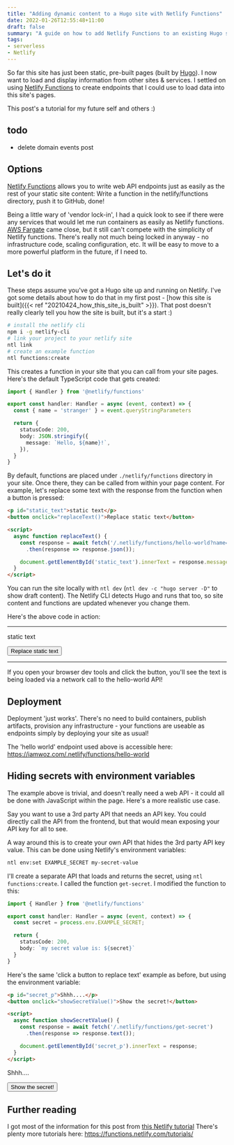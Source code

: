 ```yaml
---
title: "Adding dynamic content to a Hugo site with Netlify Functions"
date: 2022-01-26T12:55:48+11:00
draft: false
summary: "A guide on how to add Netlify Functions to an existing Hugo site"
tags:
- serverless
- Netlify
---
```


So far this site has just been static, pre-built pages (built by
[Hugo](https://gohugo.io/)). I now want to load and display information from
other sites & services. I settled on using [Netlify
Functions](https://www.netlify.com/products/functions/) to create endpoints that
I could use to load data into this site's pages.

This post's a tutorial for my future self and others :)

## todo
- delete domain events post



## Options
[Netlify Functions](https://www.netlify.com/products/functions/) allows you to
write web API endpoints just as easily as the rest of your static site content:
Write a function in the netlify/functions directory, push it to GitHub, done!

Being a little wary of 'vendor lock-in', I had a quick look to see if there were
any services that would let me run containers as easily as Netlify functions.
[AWS Fargate](https://aws.amazon.com/fargate/) came close, but it still can't
compete with the simplicity of Netlify functions. There's really not much being
locked in anyway - no infrastructure code, scaling configuration, etc. It will
be easy to move to a more powerful platform in the future, if I need to.


## Let's do it
These steps assume you've got a Hugo site up and running on Netlify. I've got
some details about how to do  that in my first post - [how this site is
built]({{< ref "20210424_how_this_site_is_built" >}}). That post doesn't really
clearly tell you how the site is built, but it's a start :)

```sh
# install the netlify cli
npm i -g netlify-cli
# link your project to your netlify site
ntl link
# create an example function
ntl functions:create
```

This creates a function in your site that you can call from your site pages.
Here's the default TypeScript code that gets created:

```ts
import { Handler } from '@netlify/functions'

export const handler: Handler = async (event, context) => {
  const { name = 'stranger' } = event.queryStringParameters

  return {
    statusCode: 200,
    body: JSON.stringify({
      message: `Hello, ${name}!`,
    }),
  }
}
```

By default, functions are placed under `./netlify/functions` directory in your
site. Once there, they can be called from within your page content. For example,
let's replace some text with the response from the function when a button is
pressed:

```html
<p id="static_text">static text</p>
<button onclick="replaceText()">Replace static text</button>

<script>
  async function replaceText() {
    const response = await fetch('/.netlify/functions/hello-world?name=stinky')
      .then(response => response.json());

    document.getElementById('static_text').innerText = response.message;
  }
</script>
```

You can run the site locally with `ntl dev` (`ntl dev -c "hugo server -D"` to
show draft content). The Netlify CLI detects Hugo and runs that too, so site
content and functions are updated whenever you change them.

Here's the above code in action:

--------------------------------

<p id="some_id">static text</p>
<button onclick="replaceText()">Replace static text</button>

<script>
  async function replaceText() {
    const response = await fetch('/.netlify/functions/hello-world?name=stinky')
      .then(response => response.json());

    document.getElementById('some_id').innerText = response.message;
  }
</script>

--------------------------------

If you open your browser dev tools and click the button, you'll see the text
is being loaded via a network call to the hello-world API!


## Deployment
Deployment 'just works'. There's no need to build containers, publish artifacts,
provision any infrastructure - your functions are useable as endpoints simply by
deploying your site as usual!

The 'hello world' endpoint used above is accessible here:
https://iamwoz.com/.netlify/functions/hello-world


## Hiding secrets with environment variables
The example above is trivial, and doesn't really need a web API - it could all
be done with JavaScript within the page. Here's a more realistic use case.

Say you want to use a 3rd party API that needs an API key. You could directly
call the API from the frontend, but that would mean exposing your API key for
all to see.

A way around this is to create your own API that hides the 3rd party API key
value. This can be done using Netlify's environment variables:

```sh
ntl env:set EXAMPLE_SECRET my-secret-value
```

I'll create a separate API that loads and returns the secret, using `ntl
functions:create`. I called the function `get-secret`. I modified the function
to this:

```ts
import { Handler } from '@netlify/functions'

export const handler: Handler = async (event, context) => {
  const secret = process.env.EXAMPLE_SECRET;

  return {
    statusCode: 200,
    body: `my secret value is: ${secret}`
  }
}
```

Here's the same 'click a button to replace text' example as before, but using
the environment variable:

```html
<p id="secret_p">Shhh....</p>
<button onclick="showSecretValue()">Show the secret!</button>

<script>
  async function showSecretValue() {
    const response = await fetch('/.netlify/functions/get-secret')
      .then(response => response.text());

    document.getElementById('secret_p').innerText = response;
  }
</script>
```

<p id="secret_p">Shhh....</p>
<button onclick="showSecretValue()">Show the secret!</button>

<script>
  async function showSecretValue() {
    const response = await fetch('/.netlify/functions/get-secret')
      .then(response => response.text());

    document.getElementById('secret_p').innerText = response;
  }
</script>


## Further reading
I got most of the information for this post from [this Netlify
tutorial](https://explorers.netlify.com/learn/up-and-running-with-serverless-functions/)
There's plenty more tutorials here: https://functions.netlify.com/tutorials/
